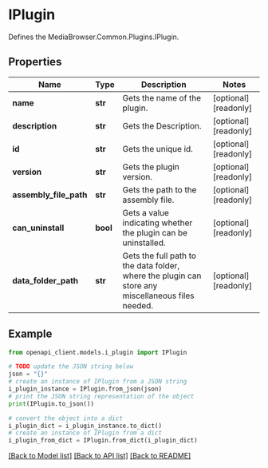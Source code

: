 # IPlugin

Defines the MediaBrowser.Common.Plugins.IPlugin.

## Properties

Name | Type | Description | Notes
------------ | ------------- | ------------- | -------------
**name** | **str** | Gets the name of the plugin. | [optional] [readonly] 
**description** | **str** | Gets the Description. | [optional] [readonly] 
**id** | **str** | Gets the unique id. | [optional] [readonly] 
**version** | **str** | Gets the plugin version. | [optional] [readonly] 
**assembly_file_path** | **str** | Gets the path to the assembly file. | [optional] [readonly] 
**can_uninstall** | **bool** | Gets a value indicating whether the plugin can be uninstalled. | [optional] [readonly] 
**data_folder_path** | **str** | Gets the full path to the data folder, where the plugin can store any miscellaneous files needed. | [optional] [readonly] 

## Example

```python
from openapi_client.models.i_plugin import IPlugin

# TODO update the JSON string below
json = "{}"
# create an instance of IPlugin from a JSON string
i_plugin_instance = IPlugin.from_json(json)
# print the JSON string representation of the object
print(IPlugin.to_json())

# convert the object into a dict
i_plugin_dict = i_plugin_instance.to_dict()
# create an instance of IPlugin from a dict
i_plugin_from_dict = IPlugin.from_dict(i_plugin_dict)
```
[[Back to Model list]](../README.md#documentation-for-models) [[Back to API list]](../README.md#documentation-for-api-endpoints) [[Back to README]](../README.md)


